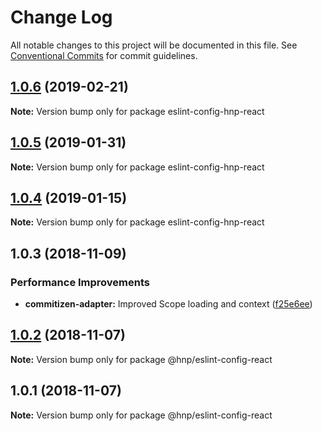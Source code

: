 # Change Log

All notable changes to this project will be documented in this file.
See [Conventional Commits](https://conventionalcommits.org) for commit guidelines.

## [1.0.6](https://github.com/MechanicalHuman/hnp-utilities/compare/eslint-config-hnp-react@1.0.5...eslint-config-hnp-react@1.0.6) (2019-02-21)

**Note:** Version bump only for package eslint-config-hnp-react

## [1.0.5](https://github.com/MechanicalHuman/hnp-utilities/compare/eslint-config-hnp-react@1.0.4...eslint-config-hnp-react@1.0.5) (2019-01-31)

**Note:** Version bump only for package eslint-config-hnp-react

## [1.0.4](https://github.com/MechanicalHuman/hnp-utilities/compare/eslint-config-hnp-react@1.0.3...eslint-config-hnp-react@1.0.4) (2019-01-15)

**Note:** Version bump only for package eslint-config-hnp-react

## 1.0.3 (2018-11-09)

### Performance Improvements

-   **commitizen-adapter:** Improved Scope loading and context ([f25e6ee](https://github.com/MechanicalHuman/hnp-utilities/commit/f25e6ee))

## [1.0.2](https://github.com/MechanicalHuman/hnp-utilities/compare/@hnp/eslint-config-react@1.0.1...@hnp/eslint-config-react@1.0.2) (2018-11-07)

**Note:** Version bump only for package @hnp/eslint-config-react

## 1.0.1 (2018-11-07)

**Note:** Version bump only for package @hnp/eslint-config-react
